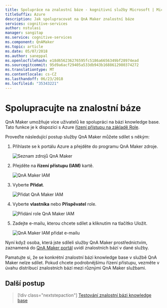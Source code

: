 ```yaml
---
title: Spolupráce na znalostní báze - kognitivní služby Microsoft | Microsoft Docs
titleSuffix: Azure
description: Jak spolupracovat na QnA Maker znalostní báze
services: cognitive-services
author: nstulasi
manager: sangitap
ms.service: cognitive-services
ms.component: QnAMaker
ms.topic: article
ms.date: 05/07/2018
ms.author: saneppal
ms.openlocfilehash: e18d656236276595fc5186a6656349bf28974ead
ms.sourcegitcommit: 95d9a6acf29405a533db943b1688612980374272
ms.translationtype: MT
ms.contentlocale: cs-CZ
ms.lasthandoff: 06/23/2018
ms.locfileid: "35343221"
---
```

# <a name="collaborate-on-your-knowledge-base"></a>Spolupracujte na znalostní báze

QnA Maker umožňuje více uživatelů ke spolupráci na bázi knowledge base. Tato funkce je k dispozici s Azure [řízení přístupu na základě Role](https://docs.microsoft.com/en-us/azure/active-directory/role-based-access-control-configure). 

Proveďte následující postup služby QnA Maker můžete sdílet s někým:

1. Přihlaste se k portálu Azure a přejděte do programu QnA Maker zdroje.

    ![Seznam zdrojů QnA Maker](../media/qnamaker-how-to-collaborate-knowledge-base/qnamaker-resource-list.PNG)

2. Přejděte na **řízení přístupu (IAM)** kartě.

    ![QnA Maker IAM](../media/qnamaker-how-to-collaborate-knowledge-base/qnamaker-iam.PNG)

3. Vyberte **Přidat**.

    ![Přidat QnA Maker IAM](../media/qnamaker-how-to-collaborate-knowledge-base/qnamaker-iam-add.PNG)

4. Vyberte **vlastníka** nebo **Přispěvatel** role.

    ![Přidání role QnA Maker IAM](../media/qnamaker-how-to-collaborate-knowledge-base/qnamaker-iam-add-role.PNG)

5. Zadejte e-mailu, kterou chcete sdílet a kliknutím na tlačítko Uložit.

    ![QnA Maker IAM přidat e-mailu](../media/qnamaker-how-to-collaborate-knowledge-base/qnamaker-iam-add-email.PNG)

Nyní když osoba, která jste sdíleli služby QnA Maker prostřednictvím, zaznamená do [QnA Maker portál](https://qnamaker.ai) uvidí znalostních bází v dané služby.

Pamatujte si, že se konkrétní znalostní bázi knowledge base v službě QnA Maker nelze sdílet. Pokud chcete podrobnějšímu řízení přístupu, vezměte v úvahu distribucí znalostních bází mezi různými QnA Maker službami.

## <a name="next-steps"></a>Další postup

> [!div class="nextstepaction"]
> [Testování znalostní bázi knowledge base](./test-knowledge-base.md)
